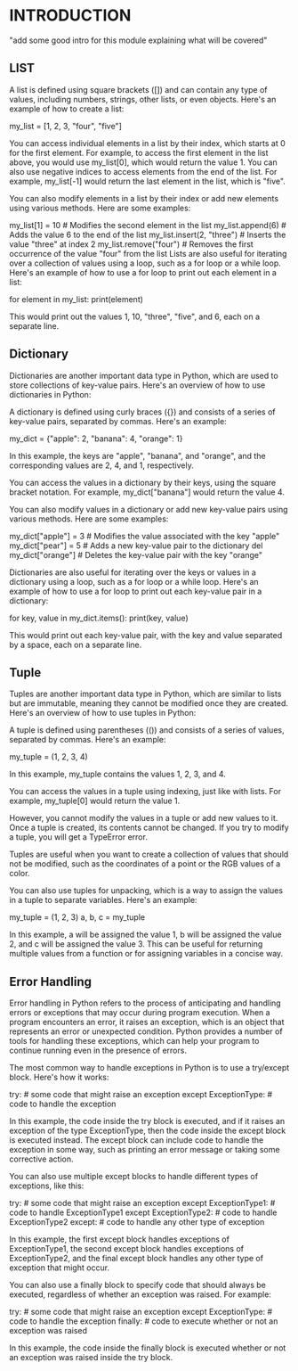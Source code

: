 # INTRODUCTION
 "add some good intro for this module explaining what will be covered"


 ## LIST

A list is defined using square brackets ([]) and can contain any type of values, including numbers, strings, other lists, or even objects. Here's an example of how to create a list:


my_list = [1, 2, 3, "four", "five"]

You can access individual elements in a list by their index, which starts at 0 for the first element. For example, to access the first element in the list above, you would use my_list[0], which would return the value 1. You can also use negative indices to access elements from the end of the list. For example, my_list[-1] would return the last element in the list, which is "five".

You can also modify elements in a list by their index or add new elements using various methods. Here are some examples:


my_list[1] = 10  # Modifies the second element in the list
my_list.append(6)  # Adds the value 6 to the end of the list
my_list.insert(2, "three")  # Inserts the value "three" at index 2
my_list.remove("four")  # Removes the first occurrence of the value "four" from the list
Lists are also useful for iterating over a collection of values using a loop, such as a for loop or a while loop. Here's an example of how to use a for loop to print out each element in a list:


for element in my_list:
    print(element)

This would print out the values 1, 10, "three", "five", and 6, each on a separate line.

## Dictionary

Dictionaries are another important data type in Python, which are used to store collections of key-value pairs. Here's an overview of how to use dictionaries in Python:

A dictionary is defined using curly braces ({}) and consists of a series of key-value pairs, separated by commas. Here's an example:


my_dict = {"apple": 2, "banana": 4, "orange": 1}

In this example, the keys are "apple", "banana", and "orange", and the corresponding values are 2, 4, and 1, respectively.

You can access the values in a dictionary by their keys, using the square bracket notation. For example, my_dict["banana"] would return the value 4.

You can also modify values in a dictionary or add new key-value pairs using various methods. Here are some examples:


my_dict["apple"] = 3  # Modifies the value associated with the key "apple"
my_dict["pear"] = 5  # Adds a new key-value pair to the dictionary
del my_dict["orange"]  # Deletes the key-value pair with the key "orange"

Dictionaries are also useful for iterating over the keys or values in a dictionary using a loop, such as a for loop or a while loop. Here's an example of how to use a for loop to print out each key-value pair in a dictionary:


for key, value in my_dict.items():
    print(key, value)

This would print out each key-value pair, with the key and value separated by a space, each on a separate line.

## Tuple

Tuples are another important data type in Python, which are similar to lists but are immutable, meaning they cannot be modified once they are created. Here's an overview of how to use tuples in Python:

A tuple is defined using parentheses (()) and consists of a series of values, separated by commas. Here's an example:


my_tuple = (1, 2, 3, 4)

In this example, my_tuple contains the values 1, 2, 3, and 4.

You can access the values in a tuple using indexing, just like with lists. For example, my_tuple[0] would return the value 1.

However, you cannot modify the values in a tuple or add new values to it. Once a tuple is created, its contents cannot be changed. If you try to modify a tuple, you will get a TypeError error.

Tuples are useful when you want to create a collection of values that should not be modified, such as the coordinates of a point or the RGB values of a color.

You can also use tuples for unpacking, which is a way to assign the values in a tuple to separate variables. Here's an example:


my_tuple = (1, 2, 3)
a, b, c = my_tuple

In this example, a will be assigned the value 1, b will be assigned the value 2, and c will be assigned the value 3. This can be useful for returning multiple values from a function or for assigning variables in a concise way.

## Error Handling
Error handling in Python refers to the process of anticipating and handling errors or exceptions that may occur during program execution. When a program encounters an error, it raises an exception, which is an object that represents an error or unexpected condition. Python provides a number of tools for handling these exceptions, which can help your program to continue running even in the presence of errors.

The most common way to handle exceptions in Python is to use a try/except block. Here's how it works:


try:
    # some code that might raise an exception
except ExceptionType:
    # code to handle the exception

In this example, the code inside the try block is executed, and if it raises an exception of the type ExceptionType, then the code inside the except block is executed instead. The except block can include code to handle the exception in some way, such as printing an error message or taking some corrective action.

You can also use multiple except blocks to handle different types of exceptions, like this:


try:
    # some code that might raise an exception
except ExceptionType1:
    # code to handle ExceptionType1
except ExceptionType2:
    # code to handle ExceptionType2
except:
    # code to handle any other type of exception

In this example, the first except block handles exceptions of ExceptionType1, the second except block handles exceptions of ExceptionType2, and the final except block handles any other type of exception that might occur.

You can also use a finally block to specify code that should always be executed, regardless of whether an exception was raised. For example:


try:
    # some code that might raise an exception
except ExceptionType:
    # code to handle the exception
finally:
    # code to execute whether or not an exception was raised

In this example, the code inside the finally block is executed whether or not an exception was raised inside the try block.

